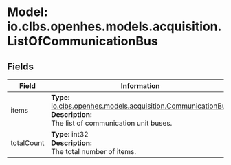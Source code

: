 # Model: io.clbs.openhes.models.acquisition.ListOfCommunicationBus

## Fields

| Field | Information |
| --- | --- |
| items | <b>Type:</b> [io.clbs.openhes.models.acquisition.CommunicationBus](model-io-clbs-openhes-models-acquisition-communicationbus.md)<br><b>Description:</b><br>The list of communication unit buses. |
| totalCount | <b>Type:</b> int32<br><b>Description:</b><br>The total number of items. |

